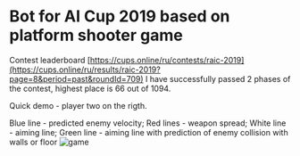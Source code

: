# Bot for AI Cup 2019 based on platform shooter game
Contest leaderboard [https://cups.online/ru/contests/raic-2019](https://cups.online/ru/results/raic-2019?page=8&period=past&roundId=709)
I have successfully passed 2 phases of the contest, highest place is 66 out of 1094.

Quick demo - player two on the rigth.

Blue line - predicted enemy velocity;
Red lines - weapon spread;
White line - aiming line;
Green line - aiming line with prediction of enemy collision with walls or floor
![game](https://github.com/VahanChaMaka/codeside-solution/assets/26030076/f0f44abb-4c18-4ca5-aa4d-139f268a6f26)

